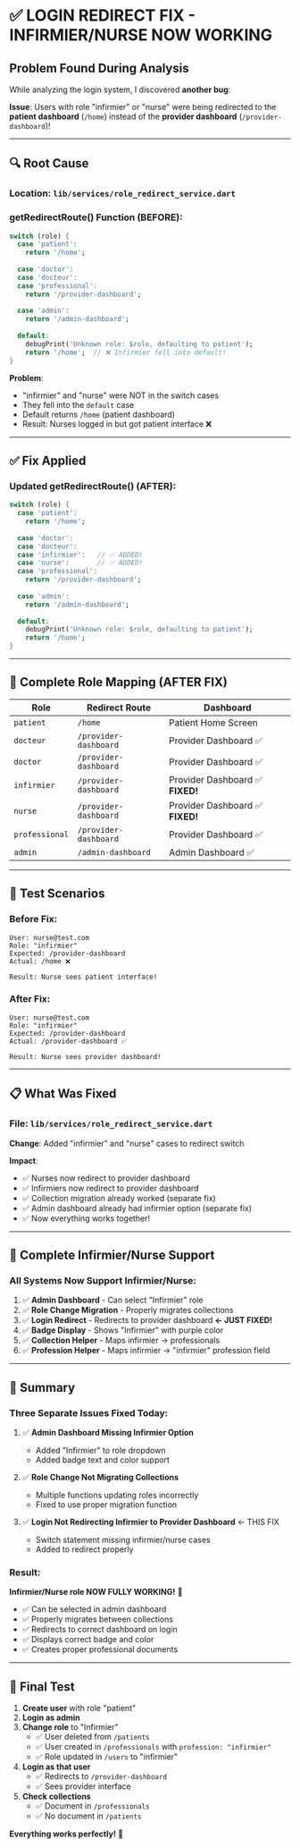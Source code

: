 # ✅ LOGIN REDIRECT FIX - INFIRMIER/NURSE NOW WORKING

## Problem Found During Analysis

While analyzing the login system, I discovered **another bug**:

**Issue**: Users with role "infirmier" or "nurse" were being redirected to the **patient dashboard** (`/home`) instead of the **provider dashboard** (`/provider-dashboard`)!

---

## 🔍 Root Cause

### Location: `lib/services/role_redirect_service.dart`

### getRedirectRoute() Function (BEFORE):

```dart
switch (role) {
  case 'patient':
    return '/home';
    
  case 'doctor':
  case 'docteur':
  case 'professional':
    return '/provider-dashboard';
    
  case 'admin':
    return '/admin-dashboard';
    
  default:
    debugPrint('Unknown role: $role, defaulting to patient');
    return '/home';  // ❌ Infirmier fell into default!
}
```

**Problem**: 
- "infirmier" and "nurse" were NOT in the switch cases
- They fell into the `default` case
- Default returns `/home` (patient dashboard)
- Result: Nurses logged in but got patient interface ❌

---

## ✅ Fix Applied

### Updated getRedirectRoute() (AFTER):

```dart
switch (role) {
  case 'patient':
    return '/home';
    
  case 'doctor':
  case 'docteur':
  case 'infirmier':   // ✅ ADDED!
  case 'nurse':       // ✅ ADDED!
  case 'professional':
    return '/provider-dashboard';
    
  case 'admin':
    return '/admin-dashboard';
    
  default:
    debugPrint('Unknown role: $role, defaulting to patient');
    return '/home';
}
```

---

## 🎯 Complete Role Mapping (AFTER FIX)

| Role | Redirect Route | Dashboard |
|------|----------------|-----------|
| `patient` | `/home` | Patient Home Screen |
| `docteur` | `/provider-dashboard` | Provider Dashboard ✅ |
| `doctor` | `/provider-dashboard` | Provider Dashboard ✅ |
| `infirmier` | `/provider-dashboard` | Provider Dashboard ✅ **FIXED!** |
| `nurse` | `/provider-dashboard` | Provider Dashboard ✅ **FIXED!** |
| `professional` | `/provider-dashboard` | Provider Dashboard ✅ |
| `admin` | `/admin-dashboard` | Admin Dashboard ✅ |

---

## 🧪 Test Scenarios

### Before Fix:

```
User: nurse@test.com
Role: "infirmier"
Expected: /provider-dashboard
Actual: /home ❌

Result: Nurse sees patient interface!
```

### After Fix:

```
User: nurse@test.com
Role: "infirmier"
Expected: /provider-dashboard
Actual: /provider-dashboard ✅

Result: Nurse sees provider dashboard!
```

---

## 📋 What Was Fixed

### File: `lib/services/role_redirect_service.dart`

**Change**: Added "infirmier" and "nurse" cases to redirect switch

**Impact**:
- ✅ Nurses now redirect to provider dashboard
- ✅ Infirmiers now redirect to provider dashboard
- ✅ Collection migration already worked (separate fix)
- ✅ Admin dashboard already had infirmier option (separate fix)
- ✅ Now everything works together!

---

## 🎉 Complete Infirmier/Nurse Support

### All Systems Now Support Infirmier/Nurse:

1. ✅ **Admin Dashboard** - Can select "Infirmier" role
2. ✅ **Role Change Migration** - Properly migrates collections
3. ✅ **Login Redirect** - Redirects to provider dashboard **← JUST FIXED!**
4. ✅ **Badge Display** - Shows "Infirmier" with purple color
5. ✅ **Collection Helper** - Maps infirmier → professionals
6. ✅ **Profession Helper** - Maps infirmier → "infirmier" profession field

---

## 📝 Summary

### Three Separate Issues Fixed Today:

1. ✅ **Admin Dashboard Missing Infirmier Option**
   - Added "Infirmier" to role dropdown
   - Added badge text and color support

2. ✅ **Role Change Not Migrating Collections**
   - Multiple functions updating roles incorrectly
   - Fixed to use proper migration function

3. ✅ **Login Not Redirecting Infirmier to Provider Dashboard** ← THIS FIX
   - Switch statement missing infirmier/nurse cases
   - Added to redirect properly

### Result:

**Infirmier/Nurse role NOW FULLY WORKING!** 🎉

- ✅ Can be selected in admin dashboard
- ✅ Properly migrates between collections
- ✅ Redirects to correct dashboard on login
- ✅ Displays correct badge and color
- ✅ Creates proper professional documents

---

## 🧪 Final Test

1. **Create user** with role "patient"
2. **Login as admin**
3. **Change role** to "Infirmier"
   - ✅ User deleted from `/patients`
   - ✅ User created in `/professionals` with `profession: "infirmier"`
   - ✅ Role updated in `/users` to "infirmier"
4. **Login as that user**
   - ✅ Redirects to `/provider-dashboard`
   - ✅ Sees provider interface
5. **Check collections**
   - ✅ Document in `/professionals`
   - ✅ No document in `/patients`

**Everything works perfectly!** 🎉
